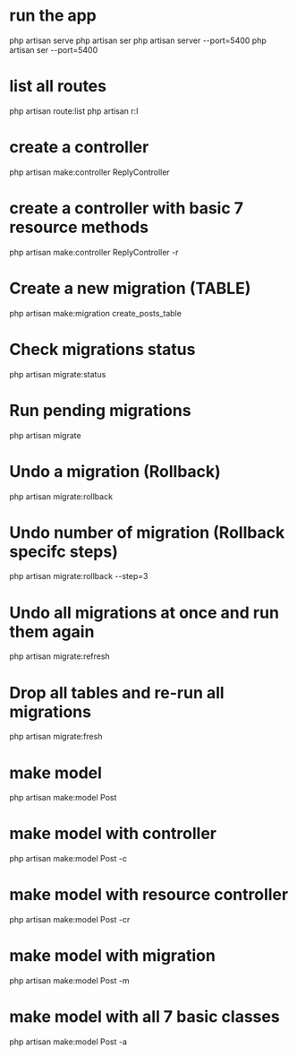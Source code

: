 # run the app
php artisan serve
php artisan ser
php artisan server --port=5400
php artisan ser --port=5400

# list all routes
php artisan route:list
php artisan r:l

# create a controller
php artisan make:controller ReplyController

# create a controller with basic 7 resource methods
php artisan make:controller ReplyController -r

# Create a new migration (TABLE)
php artisan make:migration create_posts_table

# Check migrations status
php artisan migrate:status

# Run pending migrations
php artisan migrate

# Undo a migration (Rollback)
php artisan migrate:rollback

# Undo number of migration (Rollback specifc steps)
php artisan migrate:rollback --step=3

# Undo all migrations at once and run them again
php artisan migrate:refresh

# Drop all tables and re-run all migrations
php artisan migrate:fresh

# make model
php artisan make:model Post

# make model with controller
php artisan make:model Post -c

# make model with resource controller
php artisan make:model Post -cr

# make model with migration
php artisan make:model Post -m

# make model with all 7 basic classes
php artisan make:model Post -a

